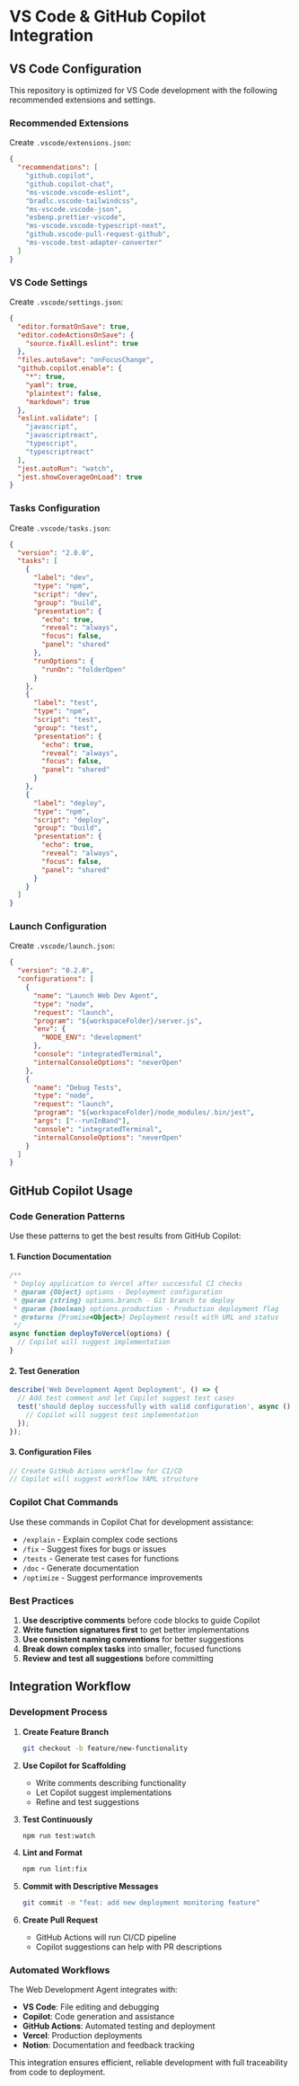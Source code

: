 # VS Code & GitHub Copilot Integration

## VS Code Configuration

This repository is optimized for VS Code development with the following recommended extensions and settings.

### Recommended Extensions

Create `.vscode/extensions.json`:
```json
{
  "recommendations": [
    "github.copilot",
    "github.copilot-chat",
    "ms-vscode.vscode-eslint",
    "bradlc.vscode-tailwindcss",
    "ms-vscode.vscode-json",
    "esbenp.prettier-vscode",
    "ms-vscode.vscode-typescript-next",
    "github.vscode-pull-request-github",
    "ms-vscode.test-adapter-converter"
  ]
}
```

### VS Code Settings

Create `.vscode/settings.json`:
```json
{
  "editor.formatOnSave": true,
  "editor.codeActionsOnSave": {
    "source.fixAll.eslint": true
  },
  "files.autoSave": "onFocusChange",
  "github.copilot.enable": {
    "*": true,
    "yaml": true,
    "plaintext": false,
    "markdown": true
  },
  "eslint.validate": [
    "javascript",
    "javascriptreact",
    "typescript",
    "typescriptreact"
  ],
  "jest.autoRun": "watch",
  "jest.showCoverageOnLoad": true
}
```

### Tasks Configuration

Create `.vscode/tasks.json`:
```json
{
  "version": "2.0.0",
  "tasks": [
    {
      "label": "dev",
      "type": "npm",
      "script": "dev",
      "group": "build",
      "presentation": {
        "echo": true,
        "reveal": "always",
        "focus": false,
        "panel": "shared"
      },
      "runOptions": {
        "runOn": "folderOpen"
      }
    },
    {
      "label": "test",
      "type": "npm",
      "script": "test",
      "group": "test",
      "presentation": {
        "echo": true,
        "reveal": "always",
        "focus": false,
        "panel": "shared"
      }
    },
    {
      "label": "deploy",
      "type": "npm",
      "script": "deploy",
      "group": "build",
      "presentation": {
        "echo": true,
        "reveal": "always",
        "focus": false,
        "panel": "shared"
      }
    }
  ]
}
```

### Launch Configuration

Create `.vscode/launch.json`:
```json
{
  "version": "0.2.0",
  "configurations": [
    {
      "name": "Launch Web Dev Agent",
      "type": "node",
      "request": "launch",
      "program": "${workspaceFolder}/server.js",
      "env": {
        "NODE_ENV": "development"
      },
      "console": "integratedTerminal",
      "internalConsoleOptions": "neverOpen"
    },
    {
      "name": "Debug Tests",
      "type": "node",
      "request": "launch",
      "program": "${workspaceFolder}/node_modules/.bin/jest",
      "args": ["--runInBand"],
      "console": "integratedTerminal",
      "internalConsoleOptions": "neverOpen"
    }
  ]
}
```

## GitHub Copilot Usage

### Code Generation Patterns

Use these patterns to get the best results from GitHub Copilot:

#### 1. Function Documentation
```javascript
/**
 * Deploy application to Vercel after successful CI checks
 * @param {Object} options - Deployment configuration
 * @param {string} options.branch - Git branch to deploy
 * @param {boolean} options.production - Production deployment flag
 * @returns {Promise<Object>} Deployment result with URL and status
 */
async function deployToVercel(options) {
  // Copilot will suggest implementation
}
```

#### 2. Test Generation
```javascript
describe('Web Development Agent Deployment', () => {
  // Add test comment and let Copilot suggest test cases
  test('should deploy successfully with valid configuration', async () => {
    // Copilot will suggest test implementation
  });
});
```

#### 3. Configuration Files
```javascript
// Create GitHub Actions workflow for CI/CD
// Copilot will suggest workflow YAML structure
```

### Copilot Chat Commands

Use these commands in Copilot Chat for development assistance:

- `/explain` - Explain complex code sections
- `/fix` - Suggest fixes for bugs or issues
- `/tests` - Generate test cases for functions
- `/doc` - Generate documentation
- `/optimize` - Suggest performance improvements

### Best Practices

1. **Use descriptive comments** before code blocks to guide Copilot
2. **Write function signatures first** to get better implementations
3. **Use consistent naming conventions** for better suggestions
4. **Break down complex tasks** into smaller, focused functions
5. **Review and test all suggestions** before committing

## Integration Workflow

### Development Process

1. **Create Feature Branch**
   ```bash
   git checkout -b feature/new-functionality
   ```

2. **Use Copilot for Scaffolding**
   - Write comments describing functionality
   - Let Copilot suggest implementations
   - Refine and test suggestions

3. **Test Continuously**
   ```bash
   npm run test:watch
   ```

4. **Lint and Format**
   ```bash
   npm run lint:fix
   ```

5. **Commit with Descriptive Messages**
   ```bash
   git commit -m "feat: add new deployment monitoring feature"
   ```

6. **Create Pull Request**
   - GitHub Actions will run CI/CD pipeline
   - Copilot suggestions can help with PR descriptions

### Automated Workflows

The Web Development Agent integrates with:

- **VS Code**: File editing and debugging
- **Copilot**: Code generation and assistance
- **GitHub Actions**: Automated testing and deployment
- **Vercel**: Production deployments
- **Notion**: Documentation and feedback tracking

This integration ensures efficient, reliable development with full traceability from code to deployment.